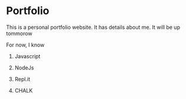 # Portfolio
This is a personal portfolio website.
It has details about me.
It will be up tommorow

For now, I know

1. Javascript

1. NodeJs

1. Repl.it

1. CHALK
